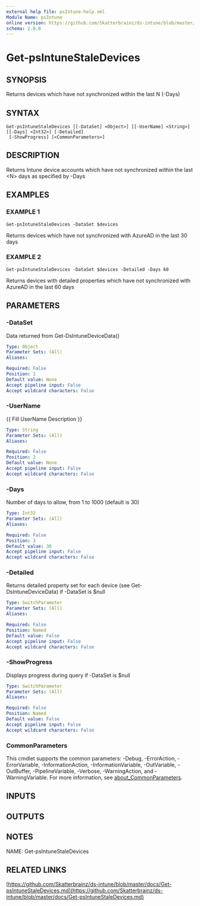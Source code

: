 ```yaml
---
external help file: psIntune-help.xml
Module Name: psIntune
online version: https://github.com/Skatterbrainz/ds-intune/blob/master/docs/Get-psIntuneStaleDevices.md
schema: 2.0.0
---
```


# Get-psIntuneStaleDevices

## SYNOPSIS
Returns devices which have not synchronized within the last N (-Days)

## SYNTAX

```
Get-psIntuneStaleDevices [[-DataSet] <Object>] [[-UserName] <String>] [[-Days] <Int32>] [-Detailed]
 [-ShowProgress] [<CommonParameters>]
```

## DESCRIPTION
Returns Intune device accounts which have not synchronized within
the last \<N\> days as specified by -Days

## EXAMPLES

### EXAMPLE 1
```
Get-psIntuneStaleDevices -DataSet $devices
```

Returns devices which have not synchronized with AzureAD in the last 30 days

### EXAMPLE 2
```
Get-psIntuneStaleDevices -DataSet $devices -Detailed -Days 60
```

Returns devices with detailed properties which have not synchronized with AzureAD in the last 60 days

## PARAMETERS

### -DataSet
Data returned from Get-DsIntuneDeviceData()

```yaml
Type: Object
Parameter Sets: (All)
Aliases:

Required: False
Position: 1
Default value: None
Accept pipeline input: False
Accept wildcard characters: False
```

### -UserName
{{ Fill UserName Description }}

```yaml
Type: String
Parameter Sets: (All)
Aliases:

Required: False
Position: 2
Default value: None
Accept pipeline input: False
Accept wildcard characters: False
```

### -Days
Number of days to allow, from 1 to 1000 (default is 30)

```yaml
Type: Int32
Parameter Sets: (All)
Aliases:

Required: False
Position: 3
Default value: 30
Accept pipeline input: False
Accept wildcard characters: False
```

### -Detailed
Returns detailed property set for each device (see Get-DsIntuneDeviceData) if -DataSet is $null

```yaml
Type: SwitchParameter
Parameter Sets: (All)
Aliases:

Required: False
Position: Named
Default value: False
Accept pipeline input: False
Accept wildcard characters: False
```

### -ShowProgress
Displays progress during query if -DataSet is $null

```yaml
Type: SwitchParameter
Parameter Sets: (All)
Aliases:

Required: False
Position: Named
Default value: False
Accept pipeline input: False
Accept wildcard characters: False
```

### CommonParameters
This cmdlet supports the common parameters: -Debug, -ErrorAction, -ErrorVariable, -InformationAction, -InformationVariable, -OutVariable, -OutBuffer, -PipelineVariable, -Verbose, -WarningAction, and -WarningVariable. For more information, see [about_CommonParameters](http://go.microsoft.com/fwlink/?LinkID=113216).

## INPUTS

## OUTPUTS

## NOTES
NAME: Get-psIntuneStaleDevices

## RELATED LINKS

[https://github.com/Skatterbrainz/ds-intune/blob/master/docs/Get-psIntuneStaleDevices.md](https://github.com/Skatterbrainz/ds-intune/blob/master/docs/Get-psIntuneStaleDevices.md)

